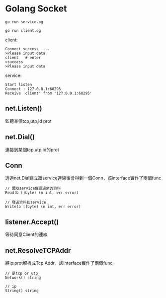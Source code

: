 # Golang Socket

    go run service.og 

    go run client.og 

client:

    Connect success ....
    >Please input data
    client   # enter
    >success
    >Please input data

service:

    Start listen
    Connect : 127.0.0.1:60295
    Receive 'client' from '127.0.0.1:60295'

## net.Listen()

監聽某個tcp,utp,id prot

## net.Dial()

連接到某個tcp,utp,id的prot

## Conn
透過net.Dial建立跟service連線後會得到一個Conn，該interface實作了兩個func

    // 讀取service傳遞過來的資料
    Read(b []byte) (n int, err error)

    // 發送資料到service
    Write(b []byte) (n int, err error)

## listener.Accept()
等待同意Client的連線

## net.ResolveTCPAddr
將ip:prot解析成Tcp Addr，該interface實作了兩個func

    // 是tcp or utp
    Network() string
    
    // ip
    String() string  